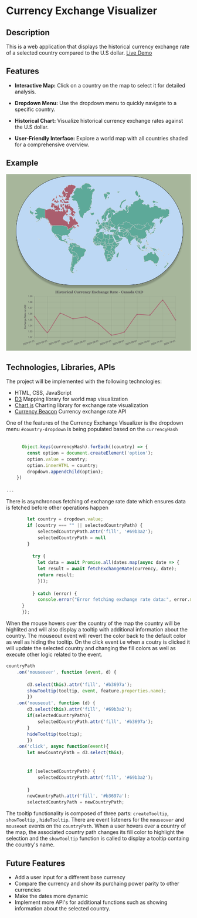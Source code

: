 # Currency Exchange Visualizer


## Description
This is a web application that displays the historical currency exchange rate of a selected country compared to the U.S dollar.
[Live Demo](https://erklee.github.io/Javascript_project/)

## Features

- **Interactive Map:** Click on a country on the map to select it for detailed analysis.

- **Dropdown Menu:** Use the dropdown menu to quickly navigate to a specific country.

- **Historical Chart:** Visualize historical currency exchange rates against the U.S dollar.

- **User-Friendly Interface:** Explore a world map with all countries shaded for a comprehensive overview.



## Example 
![Alt text](./assets/images/js_img.png)

## Technologies, Libraries, APIs
The project will be implemented with the following technologies:

- HTML, CSS, JavaScript
- [D3](https://d3js.org/) Mapping library for world map visualization 
- [Chart.js](https://www.chartjs.org/) Charting library for exchange rate visualization
- [Currency Beacon](https://currencybeacon.com/)
Currency exchange rate API 


One of the features of the Currency Exchange Visualizer is the dropdown menu `#country-dropdown` is being populated based on the `currencyHash`
```javascript
  
      Object.keys(currencyHash).forEach((country) => {
        const option = document.createElement('option');
        option.value = country;
        option.innerHTML = country;
        dropdown.appendChild(option);
    })
  
...
  ```

There is asynchronous fetching of exchange rate date which ensures data is fetched before other operations happen

```javascript  dropdown.addEventListener('change', async function(){
        let country = dropdown.value;
        if (country === "" || selectedCountryPath) {
            selectedCountryPath.attr('fill', '#69b3a2');
            selectedCountryPath = null
        }

          try {
            let data = await Promise.all(dates.map(async date => {
            let result = await fetchExchangeRate(currency, date);
            return result;
            }));
            
          } catch (error) {
            console.error("Error fetching exchange rate data:", error.message);
      }
      });
```

When the mouse hovers over the country of the map the country will be highlited and will also display a tooltip with additional information about the country. The mouseout event will revert the color back to the default color as well as hiding the tooltip. On the click event i.e when a coutry is clicked it will update the selected country and changing the fill colors as well as execute other logic related to the event.
```javascript
countryPath
    .on('mouseover', function (event, d) {

        d3.select(this).attr('fill', '#b3697a');
        showTooltip(tooltip, event, feature.properties.name);
        })
    .on('mouseout', function (d) {
        d3.select(this).attr('fill', '#69b3a2');
        if(selectedCountryPath){
            selectedCountryPath.attr('fill', '#b3697a');
        }
        hideTooltip(tooltip);
        })
    .on('click', async function(event){
        let newCountryPath = d3.select(this);
    

        if (selectedCountryPath) {
            selectedCountryPath.attr('fill', '#69b3a2');

        }
        newCountryPath.attr('fill', '#b3697a');
        selectedCountryPath = newCountryPath;

```

The tooltip functionality is composed of three parts: `createTooltip`, `showTooltip` , `hideTooltip`. There are event listeners for the `mouseover` and `mouseout` events on the `countryPath`. When a user hovers over a country of the map, the associated country path changes its fill color to highlight the selection and the `showTooltip` function is called to display a tooltip containg the country's name. 


## Future Features
- Add a user input for a different base currency
- Compare the currency and show its purchaing power parity to other currencies
- Make the dates more dynamic
- Implement more API's for additional functions such as showing information about the selected country.